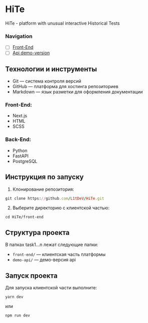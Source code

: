 # HiTe
HiTe - platform with unusual interactive Historical Tests

### Navigation

- [ ] [Front-End](front-end)
- [ ] [Api demo-version](demo-api)

## Технологии и инструменты
- Git — система контроля версий
- GitHub — платформа для хостинга репозиториев
- Markdown — язык разметки для оформления документации
### Front-End:
- Next.js
- HTML
- SCSS
### Back-End:
- Python
- FastAPI
- PostgreSQL

## Инструкция по запуску
1. Клонирование репозитория:
  ```rb
  git clone https://github.com/L1tDeV/HiTe.git
  ```
2. Выберите директорию с клиентской частью:
  ```
  cd HiTe/front-end
  ```
## Структура проекта
В папках task1...n лежат следующие папки:
- `front-end/` — клиентская часть платформы
- `demo-api/` — демо-версия api

## Запуск проекта
Для запуска клиентской части выполните:
   ```
   yarn dev
   ```
или
   ```
   npm run dev
   ```

